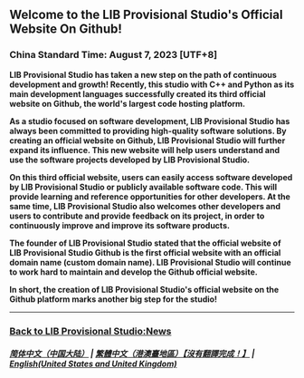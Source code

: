 ## Welcome to the LIB Provisional Studio's Official Website On Github!
### China Standard Time: August 7, 2023 [UTF+8]
**LIB Provisional Studio has taken a new step on the path of continuous development and growth! Recently, this studio with C++ and Python as its main development languages successfully created its third official website on Github, the world's largest code hosting platform.**

**As a studio focused on software development, LIB Provisional Studio has always been committed to providing high-quality software solutions. By creating an official website on Github, LIB Provisional Studio will further expand its influence. This new website will help users understand and use the software projects developed by LIB Provisional Studio.**

**On this third official website, users can easily access software developed by LIB Provisional Studio or publicly available software code. This will provide learning and reference opportunities for other developers. At the same time, LIB Provisional Studio also welcomes other developers and users to contribute and provide feedback on its project, in order to continuously improve and improve its software products.**

**The founder of LIB Provisional Studio stated that the official website of LIB Provisional Studio Github is the first official website with an official domain name (custom domain name). LIB Provisional Studio will continue to work hard to maintain and develop the Github official website.**


**In short, the creation of LIB Provisional Studio's official website on the Github platform marks another big step for the studio!** 

--- 

### [Back to LIB Provisional Studio:News](https://libps.github.io/en/News)

##### [简体中文（中国大陆）](https://libps.github.io/news/welcome) | [繁體中文（港澳臺地區）【沒有翻譯完成！】](https://libps.github.io/tc/news/welcome) | **[English(United States and United Kingdom)](https://libps.github.io/en/news/welcome)**
